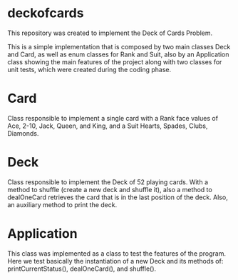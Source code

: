 # deckofcards

This repository was created to implement the Deck of Cards Problem.

This is a simple implementation that is composed by two main classes Deck and Card, as well as enum classes for Rank and Suit, also by an Application class showing the main features of the project along with two classes for unit tests, which were created during the coding phase.

# Card
Class responsible to implement a single card with a Rank face values of Ace, 2-10, Jack, Queen, and King, and a Suit Hearts, Spades, Clubs, Diamonds.

# Deck
Class responsible to implement the Deck of 52 playing cards. With a method to shuffle (create a new deck and shuffle it), also a method to dealOneCard retrieves the card that is in the last position of the deck. Also, an auxiliary method to print the deck.

# Application
This class was implemented as a class to test the features of the program. Here we test basically the instantiation of a new Deck and its methods of: printCurrentStatus(), dealOneCard(), and shuffle().
